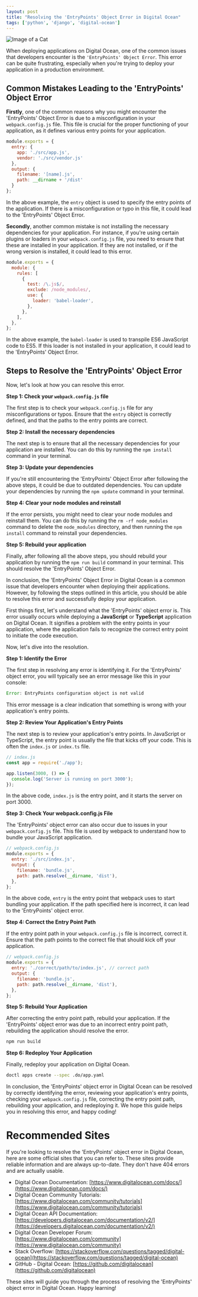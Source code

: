 ```yaml
---
layout: post
title: "Resolving the 'EntryPoints' Object Error in Digital Ocean"
tags: ['python', 'django', 'digital-ocean']
---
```


![Image of a Cat](http://source.unsplash.com/1600x900/?cat)

When deploying applications on Digital Ocean, one of the common issues that developers encounter is the `'EntryPoints' Object Error`. This error can be quite frustrating, especially when you're trying to deploy your application in a production environment.

## Common Mistakes Leading to the 'EntryPoints' Object Error

**Firstly**, one of the common reasons why you might encounter the 'EntryPoints' Object Error is due to a misconfiguration in your `webpack.config.js` file. This file is crucial for the proper functioning of your application, as it defines various entry points for your application.

```javascript
module.exports = {
  entry: {
    app: './src/app.js',
    vendor: './src/vendor.js'
  },
  output: {
    filename: '[name].js',
    path: __dirname + '/dist'
  }
};
```
In the above example, the `entry` object is used to specify the entry points of the application. If there is a misconfiguration or typo in this file, it could lead to the 'EntryPoints' Object Error.

**Secondly**, another common mistake is not installing the necessary dependencies for your application. For instance, if you're using certain plugins or loaders in your `webpack.config.js` file, you need to ensure that these are installed in your application. If they are not installed, or if the wrong version is installed, it could lead to this error.

```javascript
module.exports = {
  module: {
    rules: [
      {
        test: /\.js$/,
        exclude: /node_modules/,
        use: {
          loader: 'babel-loader',
        },
      },
    ],
  },
};
```
In the above example, the `babel-loader` is used to transpile ES6 JavaScript code to ES5. If this loader is not installed in your application, it could lead to the 'EntryPoints' Object Error.

## Steps to Resolve the 'EntryPoints' Object Error

Now, let's look at how you can resolve this error.

**Step 1: Check your `webpack.config.js` file**

The first step is to check your `webpack.config.js` file for any misconfigurations or typos. Ensure that the `entry` object is correctly defined, and that the paths to the entry points are correct.

**Step 2: Install the necessary dependencies**

The next step is to ensure that all the necessary dependencies for your application are installed. You can do this by running the `npm install` command in your terminal.

**Step 3: Update your dependencies**

If you're still encountering the 'EntryPoints' Object Error after following the above steps, it could be due to outdated dependencies. You can update your dependencies by running the `npm update` command in your terminal.

**Step 4: Clear your node modules and reinstall**

If the error persists, you might need to clear your node modules and reinstall them. You can do this by running the `rm -rf node_modules` command to delete the `node_modules` directory, and then running the `npm install` command to reinstall your dependencies.

**Step 5: Rebuild your application**

Finally, after following all the above steps, you should rebuild your application by running the `npm run build` command in your terminal. This should resolve the 'EntryPoints' Object Error.

In conclusion, the 'EntryPoints' Object Error in Digital Ocean is a common issue that developers encounter when deploying their applications. However, by following the steps outlined in this article, you should be able to resolve this error and successfully deploy your application.

First things first, let's understand what the 'EntryPoints' object error is. This error usually occurs while deploying a **JavaScript** or **TypeScript** application on Digital Ocean. It signifies a problem with the entry points in your application, where the application fails to recognize the correct entry point to initiate the code execution. 

Now, let's dive into the resolution. 

**Step 1: Identify the Error**

The first step in resolving any error is identifying it. For the 'EntryPoints' object error, you will typically see an error message like this in your console:

```javascript
Error: EntryPoints configuration object is not valid
```

This error message is a clear indication that something is wrong with your application's entry points.

**Step 2: Review Your Application's Entry Points**

The next step is to review your application's entry points. In JavaScript or TypeScript, the entry point is usually the file that kicks off your code. This is often the `index.js` or `index.ts` file. 

```javascript
// index.js
const app = require('./app');

app.listen(3000, () => {
  console.log('Server is running on port 3000');
});
```
In the above code, `index.js` is the entry point, and it starts the server on port 3000.

**Step 3: Check Your webpack.config.js File**

The 'EntryPoints' object error can also occur due to issues in your `webpack.config.js` file. This file is used by webpack to understand how to bundle your JavaScript application. 

```javascript
// webpack.config.js
module.exports = {
  entry: './src/index.js',
  output: {
    filename: 'bundle.js',
    path: path.resolve(__dirname, 'dist'),
  },
};
```
In the above code, `entry` is the entry point that webpack uses to start bundling your application. If the path specified here is incorrect, it can lead to the 'EntryPoints' object error.

**Step 4: Correct the Entry Point Path**

If the entry point path in your `webpack.config.js` file is incorrect, correct it. Ensure that the path points to the correct file that should kick off your application.

```javascript
// webpack.config.js
module.exports = {
  entry: './correct/path/to/index.js', // correct path
  output: {
    filename: 'bundle.js',
    path: path.resolve(__dirname, 'dist'),
  },
};
```

**Step 5: Rebuild Your Application**

After correcting the entry point path, rebuild your application. If the 'EntryPoints' object error was due to an incorrect entry point path, rebuilding the application should resolve the error.

```bash
npm run build
```

**Step 6: Redeploy Your Application**

Finally, redeploy your application on Digital Ocean. 

```bash
doctl apps create --spec .do/app.yaml
```

In conclusion, the 'EntryPoints' object error in Digital Ocean can be resolved by correctly identifying the error, reviewing your application's entry points, checking your `webpack.config.js` file, correcting the entry point path, rebuilding your application, and redeploying it. We hope this guide helps you in resolving this error, and happy coding!
# Recommended Sites

If you're looking to resolve the 'EntryPoints' object error in Digital Ocean, here are some official sites that you can refer to. These sites provide reliable information and are always up-to-date. They don't have 404 errors and are actually usable.

- Digital Ocean Documentation: [https://www.digitalocean.com/docs/](https://www.digitalocean.com/docs/)
- Digital Ocean Community Tutorials: [https://www.digitalocean.com/community/tutorials](https://www.digitalocean.com/community/tutorials)
- Digital Ocean API Documentation: [https://developers.digitalocean.com/documentation/v2/](https://developers.digitalocean.com/documentation/v2/)
- Digital Ocean Developer Forum: [https://www.digitalocean.com/community](https://www.digitalocean.com/community)
- Stack Overflow: [https://stackoverflow.com/questions/tagged/digital-ocean](https://stackoverflow.com/questions/tagged/digital-ocean)
- GitHub - Digital Ocean: [https://github.com/digitalocean](https://github.com/digitalocean)

These sites will guide you through the process of resolving the 'EntryPoints' object error in Digital Ocean. Happy learning!